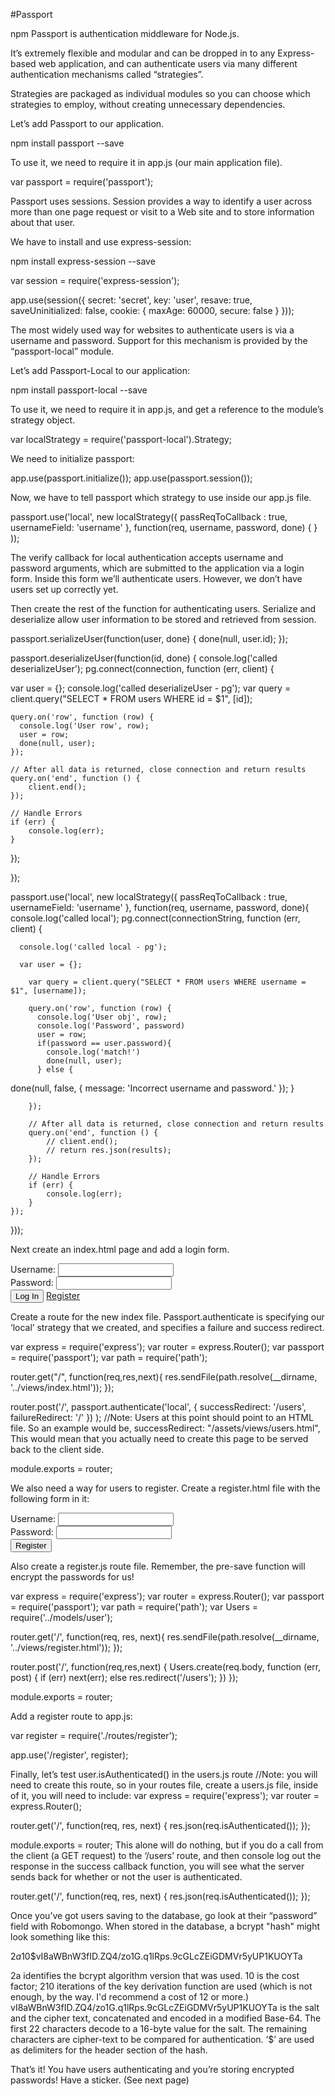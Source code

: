 #Passport

npm Passport is authentication middleware for Node.js. 

It’s extremely flexible and modular and can be dropped in to any Express-based web application, and can authenticate users via many different authentication mechanisms called “strategies”.

Strategies are packaged as individual modules so you can choose which strategies to employ, without creating unnecessary dependencies.

Let’s add Passport to our application.

   npm install passport --save

To use it, we need to require it in app.js (our main application file).

var passport = require('passport');

Passport uses sessions. Session provides a way to identify a user across more than one page request or visit to a Web site and to store information about that user. 

We have to install and use  express-session:

npm install express-session --save

var session = require('express-session');

app.use(session({
   secret: 'secret',
   key: 'user',
   resave: true,
   saveUninitialized: false,
   cookie: { maxAge: 60000, secure: false }
}));

The most widely used way for websites to authenticate users is via a username and password. Support for this mechanism is provided by the “passport-local” module.

Let’s add Passport-Local to our application:

npm install passport-local --save

To use it, we need to require it in app.js, and get a reference to the module’s strategy object.

var localStrategy = require('passport-local').Strategy;

We need to initialize passport:

app.use(passport.initialize());
app.use(passport.session());

Now, we have to tell passport which strategy to use inside our app.js file. 

passport.use('local', new localStrategy({ passReqToCallback : true, usernameField: 'username' },
   function(req, username, password, done) {
   }
));


The verify callback for local authentication accepts username and password arguments, which are submitted to the application via a login form. Inside this form we’ll authenticate users. However, we don’t have users set up correctly yet.

Then create the rest of the function for authenticating users. Serialize and deserialize allow user information to be stored and retrieved from session.

passport.serializeUser(function(user, done) {
   done(null, user.id);
});

passport.deserializeUser(function(id, done) {
console.log('called deserializeUser');
pg.connect(connection, function (err, client) {

  var user = {};
  console.log('called deserializeUser - pg');
    var query = client.query("SELECT * FROM users WHERE id = $1", [id]);

    query.on('row', function (row) {
      console.log('User row', row);
      user = row;
      done(null, user);
    });

    // After all data is returned, close connection and return results
    query.on('end', function () {
        client.end();
    });

    // Handle Errors
    if (err) {
        console.log(err);
    }
});

});

passport.use('local', new localStrategy({
       passReqToCallback : true,
       usernameField: 'username'
   },
function(req, username, password, done){
  console.log('called local');
    pg.connect(connectionString, function (err, client) {
      
      console.log('called local - pg');

      var user = {};

        var query = client.query("SELECT * FROM users WHERE username = $1", [username]);

        query.on('row', function (row) {
          console.log('User obj', row);
          console.log('Password', password)
          user = row;
          if(password == user.password){
            console.log('match!')
            done(null, user);
          } else {
 done(null, false, { message: 'Incorrect username and password.' });
          }
          
        });

        // After all data is returned, close connection and return results
        query.on('end', function () {
            // client.end();
            // return res.json(results);
        });

        // Handle Errors
        if (err) {
            console.log(err);
        }
    });

}));

Next create an index.html page and add a login form.

<form action="/" method="post">
   <div>
       <label for="username">Username:</label>
       <input type="text" name="username" id="username"/>
   </div>
   <div>
       <label for="password">Password:</label>
       <input type="password" name="password" id="password"/>
   </div>
   <div>
       <input type="submit" value="Log In"/>
       <a href="/register">Register</a>
   </div>
</form>

Create a route for the new index file. Passport.authenticate is specifying our ‘local’ strategy that we created, and specifies a failure and success redirect.

var express = require('express');
var router = express.Router();
var passport = require('passport');
var path = require('path');

router.get("/", function(req,res,next){
   res.sendFile(path.resolve(__dirname, '../views/index.html'));
});

router.post('/',
   passport.authenticate('local', {
       successRedirect: '/users',
       failureRedirect: '/'
   })
);
//Note: Users at this point should point to an HTML file. So an example would be, 
successRedirect: "/assets/views/users.html",
This would mean that you actually need to create this page to be served back to the client side.

module.exports = router;

We also need a way for users to register. Create a register.html file with the following form in it:

<form action="/register" method="post">
   <div>
       <label for="username">Username:</label>
       <input type="text" name="username" id="username"/>
   </div>
   <div>
       <label for="password">Password:</label>
       <input type="password" name="password" id="password"/>
   </div>
   <div>
       <input type="submit" value="Register"/>
   </div>
</form>

Also create a register.js route file. Remember, the pre-save function will encrypt the passwords for us!

var express = require('express');
var router = express.Router();
var passport = require('passport');
var path = require('path');
var Users = require('../models/user');

router.get('/', function(req, res, next){
   res.sendFile(path.resolve(__dirname, '../views/register.html'));
});

router.post('/', function(req,res,next) {
   Users.create(req.body, function (err, post) {
       if (err)
           next(err);
       else
           res.redirect('/users');
   })
});

module.exports = router;

Add a register route to app.js:

var register = require('./routes/register');

app.use('/register', register);

Finally, let’s test user.isAuthenticated() in the users.js route
//Note: you will need to create this route, so in your routes file, create a users.js file, inside of it, you will need to include:
var express = require('express');
var router = express.Router();

router.get('/', function(req, res, next) {
   res.json(req.isAuthenticated());
});

module.exports = router;
This alone will do nothing, but if you do a call from the client (a GET request) to the ‘/users’ route, and then console log out the response in the success callback function, you will see what the server sends back for whether or not the user is authenticated. 

router.get('/', function(req, res, next) {
 res.json(req.isAuthenticated());
});

Once you’ve got users saving to the database, go look at their “password” field with Robomongo. When stored in the database, a bcrypt "hash" might look something like this:

$2a$10$vI8aWBnW3fID.ZQ4/zo1G.q1lRps.9cGLcZEiGDMVr5yUP1KUOYTa

2a identifies the bcrypt algorithm version that was used.
10 is the cost factor; 210 iterations of the key derivation function are used (which is not enough, by the way. I'd recommend a cost of 12 or more.)
vI8aWBnW3fID.ZQ4/zo1G.q1lRps.9cGLcZEiGDMVr5yUP1KUOYTa is the salt and the cipher text, concatenated and encoded in a modified Base-64. The first 22 characters decode to a 16-byte value for the salt. The remaining characters are cipher-text to be compared for authentication.
‘$’ are used as delimiters for the header section of the hash.

That’s it! You have users authenticating and you’re storing encrypted passwords! Have a sticker. (See next page)


